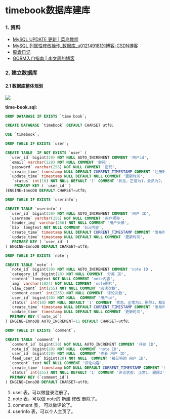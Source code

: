
# timebook数据库建库

### 1. 资料

* [MySQL UPDATE 更新 | 菜鸟教程](https://www.runoob.com/mysql/mysql-update-query.html)
* [MySQL 列属性修改操作_数据库_u012149181的博客-CSDN博客](https://blog.csdn.net/u012149181/article/details/80336793)
* [胶囊日记](http://timepill.net/)
* [GORM入门指南 | 李文周的博客](https://www.liwenzhou.com/posts/Go/gorm/)

### 2. 建立数据库

#### 2.1 数据库整体规划

![](https://tva1.sinaimg.cn/large/0082zybpgy1gbydkwmd72j31l40k4tb4.jpg)

**time-book.sql:**


```sql
DROP DATABASE IF EXISTS `time book`;

CREATE DATABASE `timebook` DEFAULT CHARSET utf8;

USE `timebook`;

DROP TABLE IF EXISTS `user`;

CREATE TABLE  IF NOT EXISTS `user` (
  `user_id` bigint(20) NOT NULL AUTO_INCREMENT COMMENT '用户id',
  `email` varchar(128) NOT NULL COMMENT '邮箱',
  `password` varchar(256) NOT NULL COMMENT '密码',
  `create_time` timestamp NULL DEFAULT CURRENT_TIMESTAMP COMMENT '注册时间',
  `update_time` timestamp NULL DEFAULT NULL COMMENT '更新时间',
   `status` int(10) NOT NULL DEFAULT '1' COMMENT '状态，正常为1，会员为2，试用3，过期4',
    PRIMARY KEY ( `user_id` )
)ENGINE=InnoDB DEFAULT CHARSET=utf8;

DROP TABLE IF EXISTS `userinfo`;

CREATE TABLE `userinfo` (
  `user_id` bigint(20) NOT NULL AUTO_INCREMENT COMMENT '用户 ID',
  `username` varchar(256) NOT NULL COMMENT '用户昵称',
  `header_img` varchar(256) NOT NULL COMMENT '用户头像',
  `bio` longtext NOT NULL COMMENT 'bio内容',
  `create_time` timestamp NULL DEFAULT CURRENT_TIMESTAMP COMMENT '发布时间',
  `update_time` timestamp NULL DEFAULT NULL COMMENT '更新时间',
   PRIMARY KEY ( `user_id` )
) ENGINE=InnoDB DEFAULT CHARSET=utf8;

DROP TABLE IF EXISTS `note`;

CREATE TABLE `note` (
  `note_id` bigint(20) NOT NULL AUTO_INCREMENT COMMENT 'note ID',
  `category_id` bigint(20) NOT NULL COMMENT '分类 ID',
  `content` longtext NOT NULL COMMENT 'note内容',
  `img` varchar(1024) NOT NULL COMMENT 'note图片',
  `view_count` int(255) NOT NULL COMMENT '阅读次数',
  `comment_count` int(255) NOT NULL COMMENT '评论次数',
  `user_id` bigint(20) NOT NULL  COMMENT '用户id',
  `status` int(10) NOT NULL DEFAULT '1' COMMENT '状态，正常为1，删除2，和谐3',
  `create_time` timestamp NULL DEFAULT CURRENT_TIMESTAMP COMMENT '发布时间',
  `update_time` timestamp NULL DEFAULT NULL COMMENT '更新时间',
  PRIMARY KEY (`note_id`)
) ENGINE=InnoDB AUTO_INCREMENT=11 DEFAULT CHARSET=utf8;

DROP TABLE IF EXISTS `comment`;

CREATE TABLE `comment` (
  `comment_id` bigint(20) NOT NULL AUTO_INCREMENT COMMENT '评论 ID',
  `note_id` bigint(20) NOT NULL  COMMENT 'note ID',
  `user_id` bigint(20) NOT NULL  COMMENT '作者 用户 ID',
  `feed_user_id` bigint(20) NOT NULL  COMMENT '被艾特的 用户 ID',
  `content` text NOT NULL COMMENT '评论内容',
  `create_time` timestamp NOT NULL DEFAULT CURRENT_TIMESTAMP COMMENT '评论发布时间',
  `status` int(255) NOT NULL DEFAULT '1' COMMENT '评论状态: 正常1, 删除2',
  PRIMARY KEY (`comment_id`)
) ENGINE=InnoDB DEFAULT CHARSET=utf8;
```

1. user 表，可以做登录注册了。
2. note 表，可以做 note的 新建 修改 删除了。
3. comment 表， 可以做评论了。
4. userinfo 表，可以个人主页了。

